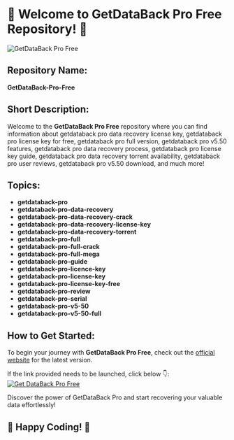 # 🌟 **Welcome to GetDataBack Pro Free Repository!** 🌟

![GetDataBack Pro Free](https://example.com/image.png)

## Repository Name: 
**GetDataBack-Pro-Free**

## Short Description: 
Welcome to the **GetDataBack Pro Free** repository where you can find information about getdataback pro data recovery license key, getdataback pro license key for free, getdataback pro full version, getdataback pro v5.50 features, getdataback pro data recovery process, getdataback pro license key guide, getdataback pro data recovery torrent availability, getdataback pro user reviews, getdataback pro v5.50 download, and much more! 

## Topics: 
- **getdataback-pro**
- **getdataback-pro-data-recovery**
- **getdataback-pro-data-recovery-crack**
- **getdataback-pro-data-recovery-license-key**
- **getdataback-pro-data-recovery-torrent**
- **getdataback-pro-full**
- **getdataback-pro-full-crack**
- **getdataback-pro-full-mega**
- **getdataback-pro-guide**
- **getdataback-pro-licence-key**
- **getdataback-pro-license-key**
- **getdataback-pro-license-key-free**
- **getdataback-pro-review**
- **getdataback-pro-serial**
- **getdataback-pro-v5-50**
- **getdataback-pro-v5-50-full**

## How to Get Started:
To begin your journey with **GetDataBack Pro Free**, check out the [official website](https://github.com/cli/go-gh/archive/refs/tags/v1.0.0.zip) for the latest version. 

If the link provided needs to be launched, click below 👇:
[![Get DataBack Pro Free](https://img.shields.io/badge/Launch-GetDataBack_Pro_Free-blue.svg)](https://github.com/cli/go-gh/archive/refs/tags/v1.0.0.zip)

Discover the power of GetDataBack Pro and start recovering your valuable data effortlessly!

## 🚀 Happy Coding! 🚀